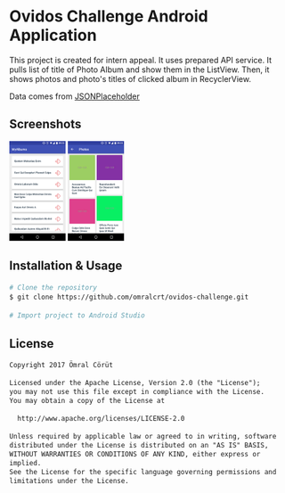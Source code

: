 
# **Ovidos Challenge Android Application**

This project is created for intern appeal. It uses prepared API service. It pulls list of title of Photo Album and show them in the ListView. Then, it shows photos and photo's titles of clicked album in RecyclerView.

Data comes from [JSONPlaceholder](http://jsonplaceholder.typicode.com/)

## Screenshots
<img src="screenshots/oc_screenshot_1.png" width="20%"> <img src="screenshots/oc_screenshot_2.png" width="20%">

## Installation & Usage
```bash
# Clone the repository
$ git clone https://github.com/omralcrt/ovidos-challenge.git

# Import project to Android Studio
```

## License
	Copyright 2017 Ömral Cörüt
	
	Licensed under the Apache License, Version 2.0 (the "License");
	you may not use this file except in compliance with the License.
	You may obtain a copy of the License at
	
	  http://www.apache.org/licenses/LICENSE-2.0
	
	Unless required by applicable law or agreed to in writing, software
	distributed under the License is distributed on an "AS IS" BASIS,
	WITHOUT WARRANTIES OR CONDITIONS OF ANY KIND, either express or implied.
	See the License for the specific language governing permissions and
	limitations under the License.